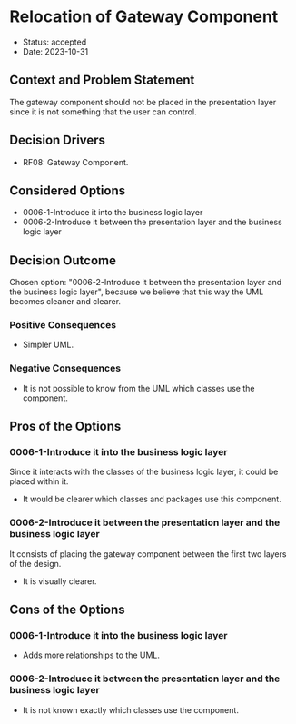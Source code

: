 # Relocation of Gateway Component

* Status: accepted
* Date: 2023-10-31

## Context and Problem Statement

The gateway component should not be placed in the presentation layer since it is not something that the user can control.

## Decision Drivers

* RF08: Gateway Component.

## Considered Options

* 0006-1-Introduce it into the business logic layer
* 0006-2-Introduce it between the presentation layer and the business logic layer

## Decision Outcome

Chosen option: "0006-2-Introduce it between the presentation layer and the business logic layer", because we believe that this way the UML becomes cleaner and clearer.

### Positive Consequences

* Simpler UML.

### Negative Consequences

* It is not possible to know from the UML which classes use the component.

## Pros of the Options

### 0006-1-Introduce it into the business logic layer

Since it interacts with the classes of the business logic layer, it could be placed within it.

* It would be clearer which classes and packages use this component.

### 0006-2-Introduce it between the presentation layer and the business logic layer

It consists of placing the gateway component between the first two layers of the design.

* It is visually clearer.

## Cons of the Options

### 0006-1-Introduce it into the business logic layer

* Adds more relationships to the UML.

### 0006-2-Introduce it between the presentation layer and the business logic layer

* It is not known exactly which classes use the component.